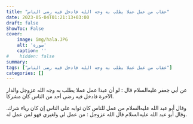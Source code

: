 ```yaml
---
title: "عقاب من عمل عملا يطلب به وجه الله فادخل فيه رضى الناس"
date: 2023-05-04T01:21:13+03:00
draft: false
ShowToc: False
cover:
    image: img/hala.JPG
    alt: 'صورة'
    caption: ''
#    hidden: false
summary: 
tags: ["عقاب من عمل عملا يطلب به وجه الله فادخل فيه رضى الناس"]
categories: []
---
```

عن أبي جعفر عليه‌السلام
قال : لو أن عبدا عمل عملا يطلب به وجه الله عزوجل والدار الآخرة
فادخل فيه رضى أحد من الناس كان مشركا. 

وقال أبو عبد الله عليه‌السلام من
عمل للناس كان ثوابه على الناس إن كان رياء شرك. وقال أبو عبد الله عليه‌السلام
قال الله عزوجل : من عمل لي ولغيري فهو لمن عمل له.

